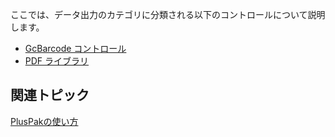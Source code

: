 ここでは、データ出力のカテゴリに分類される以下のコントロールについて説明します。

* [GcBarcode コントロール](gcdocsite__documentlink?toc-item-id=ca937467-d4b9-4c07-8416-7f55a77e60cb)
* [PDF ライブラリ](gcdocsite__documentlink?toc-item-id=6af94772-84b8-46d7-b783-18b250ad8556)

## 関連トピック

[PlusPakの使い方](gcdocsite__documentlink?toc-item-id=f660d5eb-01cf-4c16-8edb-cac373cd0651)